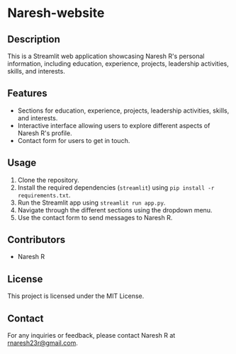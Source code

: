 # Naresh-website

## Description

This is a Streamlit web application showcasing Naresh R's personal information, including education, experience, projects, leadership activities, skills, and interests.

## Features

- Sections for education, experience, projects, leadership activities, skills, and interests.
- Interactive interface allowing users to explore different aspects of Naresh R's profile.
- Contact form for users to get in touch.

## Usage

1. Clone the repository.
2. Install the required dependencies (`streamlit`) using `pip install -r requirements.txt`.
3. Run the Streamlit app using `streamlit run app.py`.
4. Navigate through the different sections using the dropdown menu.
5. Use the contact form to send messages to Naresh R.

## Contributors

- Naresh R

## License

This project is licensed under the MIT License.

## Contact

For any inquiries or feedback, please contact Naresh R at rnaresh23r@gmail.com.
